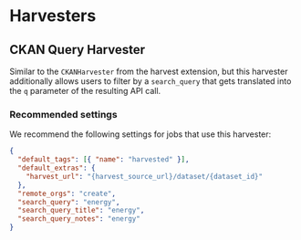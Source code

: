 # Harvesters

## CKAN Query Harvester
Similar to the `CKANHarvester` from the harvest extension, but this harvester additionally
allows users to filter by a `search_query` that gets translated into the `q` parameter of
the resulting API call.

### Recommended settings
We recommend the following settings for jobs that use this harvester:

```json
{
  "default_tags": [{ "name": "harvested" }],
  "default_extras": {
    "harvest_url": "{harvest_source_url}/dataset/{dataset_id}"
  },
  "remote_orgs": "create",
  "search_query": "energy",
  "search_query_title": "energy",
  "search_query_notes": "energy"
}
```
